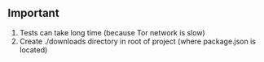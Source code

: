 ## Important
1. Tests can take long time (because Tor network is slow)
2. Create ./downloads directory in root of project (where package.json is located)
